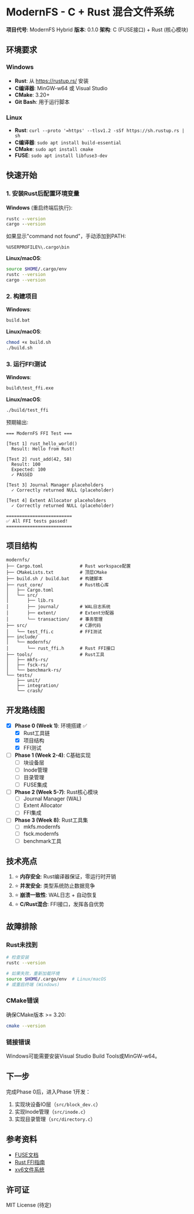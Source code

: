 # ModernFS - C + Rust 混合文件系统

**项目代号**: ModernFS Hybrid
**版本**: 0.1.0
**架构**: C (FUSE接口) + Rust (核心模块)

## 环境要求

### Windows
- **Rust**: 从 https://rustup.rs/ 安装
- **C编译器**: MinGW-w64 或 Visual Studio
- **CMake**: 3.20+
- **Git Bash**: 用于运行脚本

### Linux
- **Rust**: `curl --proto '=https' --tlsv1.2 -sSf https://sh.rustup.rs | sh`
- **C编译器**: `sudo apt install build-essential`
- **CMake**: `sudo apt install cmake`
- **FUSE**: `sudo apt install libfuse3-dev`

## 快速开始

### 1. 安装Rust后配置环境变量

**Windows** (重启终端后执行):
```cmd
rustc --version
cargo --version
```

如果显示"command not found"，手动添加到PATH:
```
%USERPROFILE%\.cargo\bin
```

**Linux/macOS**:
```bash
source $HOME/.cargo/env
rustc --version
cargo --version
```

### 2. 构建项目

**Windows**:
```cmd
build.bat
```

**Linux/macOS**:
```bash
chmod +x build.sh
./build.sh
```

### 3. 运行FFI测试

**Windows**:
```cmd
build\test_ffi.exe
```

**Linux/macOS**:
```bash
./build/test_ffi
```

预期输出:
```
=== ModernFS FFI Test ===

[Test 1] rust_hello_world()
  Result: Hello from Rust!

[Test 2] rust_add(42, 58)
  Result: 100
  Expected: 100
  ✓ PASSED

[Test 3] Journal Manager placeholders
  ✓ Correctly returned NULL (placeholder)

[Test 4] Extent Allocator placeholders
  ✓ Correctly returned NULL (placeholder)

=========================
✅ All FFI tests passed!
=========================
```

## 项目结构

```
modernfs/
├── Cargo.toml              # Rust workspace配置
├── CMakeLists.txt          # 顶层CMake
├── build.sh / build.bat    # 构建脚本
├── rust_core/              # Rust核心库
│   ├── Cargo.toml
│   └── src/
│       ├── lib.rs
│       ├── journal/        # WAL日志系统
│       ├── extent/         # Extent分配器
│       └── transaction/    # 事务管理
├── src/                    # C源代码
│   └── test_ffi.c          # FFI测试
├── include/
│   └── modernfs/
│       └── rust_ffi.h      # Rust FFI接口
├── tools/                  # Rust工具
│   ├── mkfs-rs/
│   ├── fsck-rs/
│   └── benchmark-rs/
└── tests/
    ├── unit/
    ├── integration/
    └── crash/
```

## 开发路线图

- [x] **Phase 0 (Week 1)**: 环境搭建 ✅
  - [x] Rust工具链
  - [x] 项目结构
  - [x] FFI测试
- [ ] **Phase 1 (Week 2-4)**: C基础实现
  - [ ] 块设备层
  - [ ] Inode管理
  - [ ] 目录管理
  - [ ] FUSE集成
- [ ] **Phase 2 (Week 5-7)**: Rust核心模块
  - [ ] Journal Manager (WAL)
  - [ ] Extent Allocator
  - [ ] FFI集成
- [ ] **Phase 3 (Week 8)**: Rust工具集
  - [ ] mkfs.modernfs
  - [ ] fsck.modernfs
  - [ ] benchmark工具

## 技术亮点

1. ⭐ **内存安全**: Rust编译器保证，零运行时开销
2. ⭐ **并发安全**: 类型系统防止数据竞争
3. ⭐ **崩溃一致性**: WAL日志 + 自动恢复
4. ⭐ **C/Rust混合**: FFI接口，发挥各自优势

## 故障排除

### Rust未找到
```bash
# 检查安装
rustc --version

# 如果失败，重新加载环境
source $HOME/.cargo/env  # Linux/macOS
# 或重启终端 (Windows)
```

### CMake错误
确保CMake版本 >= 3.20:
```bash
cmake --version
```

### 链接错误
Windows可能需要安装Visual Studio Build Tools或MinGW-w64。

## 下一步

完成Phase 0后，进入Phase 1开发：
1. 实现块设备IO层（`src/block_dev.c`）
2. 实现Inode管理（`src/inode.c`）
3. 实现目录管理（`src/directory.c`）

## 参考资料

- [FUSE文档](https://libfuse.github.io/)
- [Rust FFI指南](https://doc.rust-lang.org/nomicon/ffi.html)
- [xv6文件系统](https://pdos.csail.mit.edu/6.828/2020/xv6/book-riscv-rev1.pdf)

## 许可证

MIT License (待定)